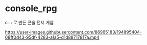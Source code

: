 # console_rpg
c++로 만든 콘솔 턴제 게임



https://user-images.githubusercontent.com/86965183/194895404-08ff0d43-95df-4283-a1a5-d1d88717817a.mp4

